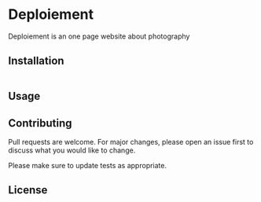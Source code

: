 # Deploiement

Deploiement is an one page website about photography

## Installation
```bootstrap

```




## Usage



## Contributing
Pull requests are welcome. For major changes, please open an issue first to discuss what you would like to change.

Please make sure to update tests as appropriate.


## License

